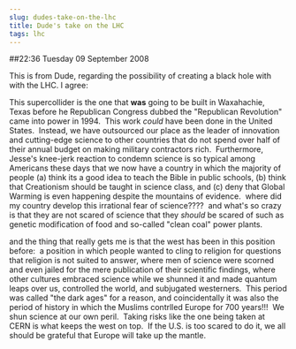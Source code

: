 ```yaml
---
slug: dudes-take-on-the-lhc
title: Dude's take on the LHC
tags: lhc
---
```


##22:36 Tuesday 09 September 2008

This is from Dude, regarding the possibility of creating a black hole with with the LHC. I agree:

This supercollider is the one that **was** going to be built in Waxahachie, Texas before he Republican Congress dubbed the "Republican Revolution" came into power in 1994.  This work *could* have been done in the United States.  Instead, we have outsourced our place as the leader of innovation and cutting-edge science to other countries that do not spend over half of their annual budget on making military contractors rich.  Furthermore, Jesse's knee-jerk reaction to condemn science is so typical among Americans these days that we now have a country in which the majority of people (a) think its a good idea to teach the Bible in public schools, (b) think that Creationism should be taught in science class, and (c) deny that Global Warming is even happening despite the mountains of evidence.  where did my country develop this irrational fear of science????  and what's so crazy is that they are not scared of science that they *should* be scared of such as genetic modification of food and so-called "clean coal" power plants.





and the thing that really gets me is that the west has been in this position before:  a position in which people wanted to cling to religion for questions that religion is not suited to answer, where men of science were scorned and even jailed for the mere publication of their scientific findings, where other cultures embraced science while we shunned it and made quantum leaps over us, controlled the world, and subjugated westerners.  This period was called "the dark ages" for a reason, and coincidentally it was also the period of history in which the Muslims contrlled Europe for 700 years!!!  We shun science at our own peril.  Taking risks like the one being taken at CERN is what keeps the west on top.  If the U.S. is too scared to do it, we all should be grateful that Europe will take up the mantle.
